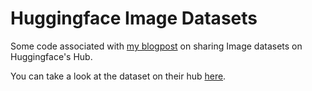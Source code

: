 # Huggingface Image Datasets

Some code associated with [my blogpost](https://nateraw.com/2021/06/huggingface-image-datasets/) on sharing Image datasets on Huggingface's Hub.

You can take a look at the dataset on their hub [here](https://huggingface.co/datasets/nateraw/cats-and-dogs).
